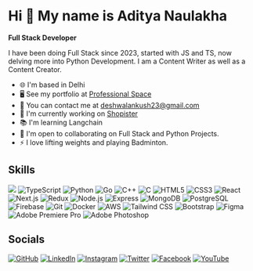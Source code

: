 # Hi 👋 My name is Aditya Naulakha

**Full Stack Developer**

I have been doing Full Stack since 2023, started with JS and TS, now delving more into Python Development. I am a Content Writer as well as a Content Creator.

- 🌐 I'm based in Delhi
- 🖥️ See my portfolio at [Professional Space](https://your-portfolio-link.com)
- 📧 You can contact me at [deshwalankush23@gmail.com](mailto:deshwalankush23@gmail.com)
- 🚀 I'm currently working on [Shopister](https://shopister-link.com)
- 📚 I'm learning Langchain
- 🤝 I'm open to collaborating on Full Stack and Python Projects.
- ⚡ I love lifting weights and playing Badminton.

## Skills
![]([https://img.shields.io/badge/-JavaScript-05122A?style=flat&logo=javascript](https://developer.mozilla.org/en-US/docs/Web/JavaScript))
![TypeScript](https://img.shields.io/badge/-TypeScript-05122A?style=flat&logo=typescript)
![Python](https://img.shields.io/badge/-Python-05122A?style=flat&logo=python)
![Go](https://img.shields.io/badge/-Go-05122A?style=flat&logo=go)
![C++](https://img.shields.io/badge/-C++-05122A?style=flat&logo=cplusplus)
![C](https://img.shields.io/badge/-C-05122A?style=flat&logo=c)
![HTML5](https://img.shields.io/badge/-HTML5-05122A?style=flat&logo=html5)
![CSS3](https://img.shields.io/badge/-CSS3-05122A?style=flat&logo=css3)
![React](https://img.shields.io/badge/-React-05122A?style=flat&logo=react)
![Next.js](https://img.shields.io/badge/-Next.js-05122A?style=flat&logo=nextdotjs)
![Redux](https://img.shields.io/badge/-Redux-05122A?style=flat&logo=redux)
![Node.js](https://img.shields.io/badge/-Node.js-05122A?style=flat&logo=nodedotjs)
![Express](https://img.shields.io/badge/-Express-05122A?style=flat&logo=express)
![MongoDB](https://img.shields.io/badge/-MongoDB-05122A?style=flat&logo=mongodb)
![PostgreSQL](https://img.shields.io/badge/-PostgreSQL-05122A?style=flat&logo=postgresql)
![Firebase](https://img.shields.io/badge/-Firebase-05122A?style=flat&logo=firebase)
![Git](https://img.shields.io/badge/-Git-05122A?style=flat&logo=git)
![Docker](https://img.shields.io/badge/-Docker-05122A?style=flat&logo=docker)
![AWS](https://img.shields.io/badge/-AWS-05122A?style=flat&logo=amazon-aws)
![Tailwind CSS](https://img.shields.io/badge/-Tailwind%20CSS-05122A?style=flat&logo=tailwind-css)
![Bootstrap](https://img.shields.io/badge/-Bootstrap-05122A?style=flat&logo=bootstrap)
![Figma](https://img.shields.io/badge/-Figma-05122A?style=flat&logo=figma)
![Adobe Premiere Pro](https://img.shields.io/badge/-Adobe%20Premiere%20Pro-05122A?style=flat&logo=adobe-premiere-pro)
![Adobe Photoshop](https://img.shields.io/badge/-Adobe%20Photoshop-05122A?style=flat&logo=adobe-photoshop)

## Socials
[![GitHub](https://img.shields.io/badge/GitHub-181717?style=flat&logo=github)](https://github.com/your-github-profile)
[![LinkedIn](https://img.shields.io/badge/LinkedIn-0A66C2?style=flat&logo=linkedin)](https://linkedin.com/in/your-linkedin-profile)
[![Instagram](https://img.shields.io/badge/Instagram-E4405F?style=flat&logo=instagram)](https://instagram.com/your-instagram-profile)
[![Twitter](https://img.shields.io/badge/Twitter-1DA1F2?style=flat&logo=twitter)](https://twitter.com/your-twitter-profile)
[![Facebook](https://img.shields.io/badge/Facebook-1877F2?style=flat&logo=facebook)](https://facebook.com/your-facebook-profile)
[![YouTube](https://img.shields.io/badge/YouTube-FF0000?style=flat&logo=youtube)](https://youtube.com/your-youtube-profile)

